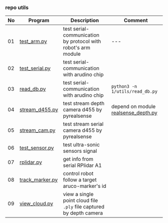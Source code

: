 ### repo utils

|No|Program|Description|Comment|
|---|---|---|---|
|01|[test_arm.py](/utils/test_arm.py)|test serial-communication by protocol with robot's arm module|---|
|02|[test_serial.py](/utils/test_serial.py)|test serial-communication with arudino chip||
|03|[read_db.py](/utils/read_db.py)|test serial-communication with arudino chip|`python3 -n 1/utils/read_db.py`|
|04|[stream_d455.py](/utils/stream_d455.py)|test stream depth camera d455 by pyrealsense|depend on module [realsense_depth.py](/utils/realsense_depth.py)|
|05|[stream_cam.py](/utils/stream_cam.py)|test stream serial camera d455 by pyrealsense||
|06|[test_sensor.py](/utils/test_sensor.py)|test ultra-sonic sensors signal||
|07|[rplidar.py](/utils/rplidar.py)|get info from serial RPlidar A1||
|08|[track_marker.py](/utils/track_marker.py)|control robot follow a target aruco-marker's id||
|09|[view_cloud.py](/utils/view_cloud.py)|view a single point cloud file `.ply` file captured by depth camera||